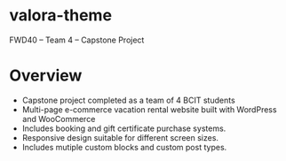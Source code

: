 # valora-theme
FWD40 – Team 4 – Capstone Project
<h1>Overview</h1>
<ul>
  <li>Capstone project completed as a team of 4 BCIT students</li>
  <li>Multi-page e-commerce vacation rental website built with WordPress and WooCommerce</li>
  <li>Includes booking and gift certificate purchase systems.</li>
  <li>Responsive design suitable for different screen sizes.</li>
  <li>Includes mutiple custom blocks and custom post types.</li>
</ul>
